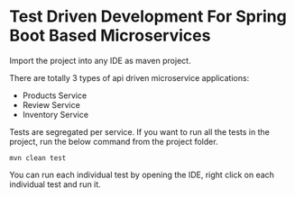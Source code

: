 # Test Driven Development For Spring Boot Based Microservices
Import the project into any IDE as maven project.

There are totally 3 types of api driven microservice applications:
- Products Service
- Review Service
- Inventory Service

Tests are segregated per service. If you want to run all the tests in the project, run the below command from the project folder.
```
mvn clean test
```

You can run each individual test by opening the IDE, right click on each individual test and run it.